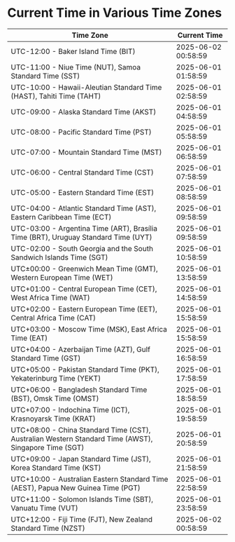 # Current Time in Various Time Zones

| Time Zone | Current Time |
|-----------|--------------|
| UTC-12:00 - Baker Island Time (BIT) | 2025-06-02 00:58:59 |
| UTC-11:00 - Niue Time (NUT), Samoa Standard Time (SST) | 2025-06-01 01:58:59 |
| UTC-10:00 - Hawaii-Aleutian Standard Time (HAST), Tahiti Time (TAHT) | 2025-06-01 02:58:59 |
| UTC-09:00 - Alaska Standard Time (AKST) | 2025-06-01 04:58:59 |
| UTC-08:00 - Pacific Standard Time (PST) | 2025-06-01 05:58:59 |
| UTC-07:00 - Mountain Standard Time (MST) | 2025-06-01 06:58:59 |
| UTC-06:00 - Central Standard Time (CST) | 2025-06-01 07:58:59 |
| UTC-05:00 - Eastern Standard Time (EST) | 2025-06-01 08:58:59 |
| UTC-04:00 - Atlantic Standard Time (AST), Eastern Caribbean Time (ECT) | 2025-06-01 09:58:59 |
| UTC-03:00 - Argentina Time (ART), Brasília Time (BRT), Uruguay Standard Time (UYT) | 2025-06-01 09:58:59 |
| UTC-02:00 - South Georgia and the South Sandwich Islands Time (SGT) | 2025-06-01 10:58:59 |
| UTC±00:00 - Greenwich Mean Time (GMT), Western European Time (WET) | 2025-06-01 13:58:59 |
| UTC+01:00 - Central European Time (CET), West Africa Time (WAT) | 2025-06-01 14:58:59 |
| UTC+02:00 - Eastern European Time (EET), Central Africa Time (CAT) | 2025-06-01 15:58:59 |
| UTC+03:00 - Moscow Time (MSK), East Africa Time (EAT) | 2025-06-01 15:58:59 |
| UTC+04:00 - Azerbaijan Time (AZT), Gulf Standard Time (GST) | 2025-06-01 16:58:59 |
| UTC+05:00 - Pakistan Standard Time (PKT), Yekaterinburg Time (YEKT) | 2025-06-01 17:58:59 |
| UTC+06:00 - Bangladesh Standard Time (BST), Omsk Time (OMST) | 2025-06-01 18:58:59 |
| UTC+07:00 - Indochina Time (ICT), Krasnoyarsk Time (KRAT) | 2025-06-01 19:58:59 |
| UTC+08:00 - China Standard Time (CST), Australian Western Standard Time (AWST), Singapore Time (SGT) | 2025-06-01 20:58:59 |
| UTC+09:00 - Japan Standard Time (JST), Korea Standard Time (KST) | 2025-06-01 21:58:59 |
| UTC+10:00 - Australian Eastern Standard Time (AEST), Papua New Guinea Time (PGT) | 2025-06-01 22:58:59 |
| UTC+11:00 - Solomon Islands Time (SBT), Vanuatu Time (VUT) | 2025-06-01 23:58:59 |
| UTC+12:00 - Fiji Time (FJT), New Zealand Standard Time (NZST) | 2025-06-02 00:58:59 |
